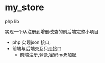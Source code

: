 # my_store
php lib 

实现一个从注册到增删改查的前后端完整小项目.
- php 实现json 接口,
- 前端与后端交互只走接口
    - 前端注册,登录,密码md5加密.




